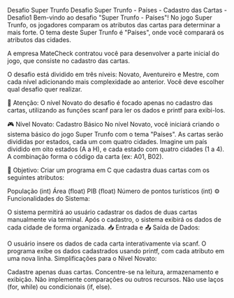 Desafio Super Trunfo
Desafio Super Trunfo - Países - Cadastro das Cartas - Desafio1
Bem-vindo ao desafio "Super Trunfo - Países"! No jogo Super Trunfo, os jogadores comparam os atributos das cartas para determinar a mais forte. O tema deste Super Trunfo é "Países", onde você comparará os atributos das cidades.

A empresa MateCheck contratou você para desenvolver a parte inicial do jogo, que consiste no cadastro das cartas.

O desafio está dividido em três níveis: Novato, Aventureiro e Mestre, com cada nível adicionando mais complexidade ao anterior. Você deve escolher qual desafio quer realizar.

🚨 Atenção: O nível Novato do desafio é focado apenas no cadastro das cartas, utilizando as funções scanf para ler os dados e printf para exibi-los.

🎮 Nível Novato: Cadastro Básico
No nível Novato, você iniciará criando o sistema básico do jogo Super Trunfo com o tema "Países". As cartas serão divididas por estados, cada um com quatro cidades. Imagine um país dividido em oito estados (A a H), e cada estado com quatro cidades (1 a 4). A combinação forma o código da carta (ex: A01, B02).

🚩 Objetivo: Criar um programa em C que cadastra duas cartas com os seguintes atributos:

População (int)
Área (float)
PIB (float)
Número de pontos turísticos (int)
⚙️ Funcionalidades do Sistema:

O sistema permitirá ao usuário cadastrar os dados de duas cartas manualmente via terminal.
Após o cadastro, o sistema exibirá os dados de cada cidade de forma organizada.
📥 Entrada e 📤 Saída de Dados:

O usuário insere os dados de cada carta interativamente via scanf.
O programa exibe os dados cadastrados usando printf, com cada atributo em uma nova linha.
Simplificações para o Nível Novato:

Cadastre apenas duas cartas.
Concentre-se na leitura, armazenamento e exibição. Não implemente comparações ou outros recursos.
Não use laços (for, while) ou condicionais (if, else).

